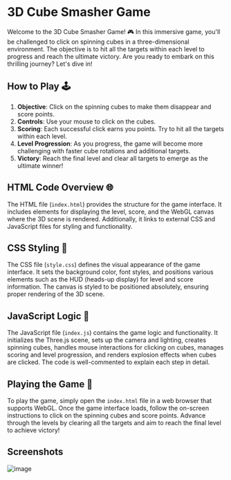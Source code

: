 # 3D Cube Smasher Game

Welcome to the 3D Cube Smasher Game! 🎮 In this immersive game, you'll be challenged to click on spinning cubes in a three-dimensional environment. The objective is to hit all the targets within each level to progress and reach the ultimate victory. Are you ready to embark on this thrilling journey? Let's dive in!

## How to Play 🕹️

1. **Objective**: Click on the spinning cubes to make them disappear and score points.
2. **Controls**: Use your mouse to click on the cubes.
3. **Scoring**: Each successful click earns you points. Try to hit all the targets within each level.
4. **Level Progression**: As you progress, the game will become more challenging with faster cube rotations and additional targets.
5. **Victory**: Reach the final level and clear all targets to emerge as the ultimate winner!

## HTML Code Overview 🌐

The HTML file (`index.html`) provides the structure for the game interface. It includes elements for displaying the level, score, and the WebGL canvas where the 3D scene is rendered. Additionally, it links to external CSS and JavaScript files for styling and functionality.

## CSS Styling 🎨

The CSS file (`style.css`) defines the visual appearance of the game interface. It sets the background color, font styles, and positions various elements such as the HUD (heads-up display) for level and score information. The canvas is styled to be positioned absolutely, ensuring proper rendering of the 3D scene.

## JavaScript Logic 🧠

The JavaScript file (`index.js`) contains the game logic and functionality. It initializes the Three.js scene, sets up the camera and lighting, creates spinning cubes, handles mouse interactions for clicking on cubes, manages scoring and level progression, and renders explosion effects when cubes are clicked. The code is well-commented to explain each step in detail.

## Playing the Game 🚀

To play the game, simply open the `index.html` file in a web browser that supports WebGL. Once the game interface loads, follow the on-screen instructions to click on the spinning cubes and score points. Advance through the levels by clearing all the targets and aim to reach the final level to achieve victory!

## Screenshots 

![image](https://github.com/hiteshhhh007/GameZone/assets/115102401/b2da0d0c-a3d3-4031-a208-caa8bcd3c22c)




